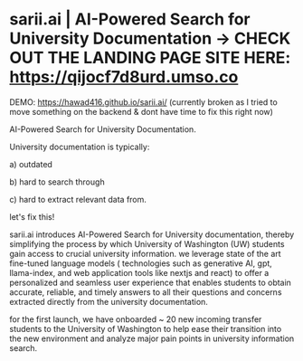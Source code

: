# sarii.ai | AI-Powered Search for University Documentation  -> CHECK OUT THE LANDING PAGE SITE HERE: https://qijocf7d8urd.umso.co 

DEMO: https://hawad416.github.io/sarii.ai/ (currently broken as I tried to move something on the backend & dont have time to fix this right now) 

AI-Powered Search for University Documentation.  

University documentation is typically:


a) outdated


b) hard to search through


c) hard to extract relevant data from.

let's fix this!

sarii.ai introduces AI-Powered Search for University documentation, thereby simplifying the process by which University of Washington (UW) students gain access to crucial university information. we leverage state of the art fine-tuned language models ( technologies such as generative AI, gpt, llama-index, and web application tools like nextjs and react)  to offer a personalized and seamless user experience that enables students to obtain accurate, reliable, and timely answers to all their questions and concerns extracted directly from the university documentation.

for the first launch, we have onboarded ~ 20 new incoming transfer students to the University of Washington to help ease their transition into the new environment and analyze major pain points in university information search. 


